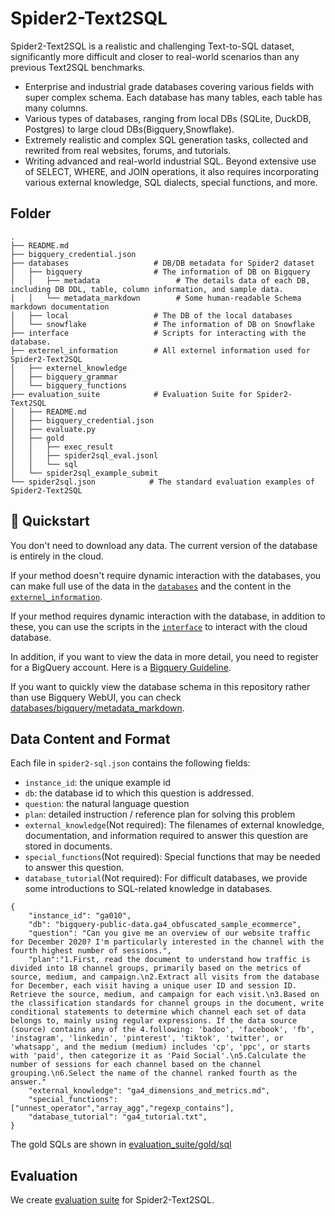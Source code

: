 # Spider2-Text2SQL

Spider2-Text2SQL is a realistic and challenging Text-to-SQL dataset, significantly more difficult and closer to real-world scenarios than any previous Text2SQL benchmarks.
- Enterprise and industrial grade databases covering various fields with super complex schema. Each database has many tables, each table has many columns.
- Various types of databases, ranging from local DBs (SQLite, DuckDB, Postgres) to large cloud DBs(Bigquery,Snowflake).
- Extremely realistic and complex SQL generation tasks, collected and rewrited from real websites, forums, and tutorials.
- Writing advanced and real-world industrial SQL. Beyond extensive use of SELECT, WHERE, and JOIN operations, it also requires incorporating various external knowledge, SQL dialects, special functions, and more.


## Folder

```
.
├── README.md
├── bigquery_credential.json
├── databases                   # DB/DB metadata for Spider2 dataset
│   ├── bigquery                # The information of DB on Bigquery
│   │   ├── metadata                 # The details data of each DB, including DB DDL, table, column information, and sample data.
│   │   └── metadata_markdown        # Some human-readable Schema markdown documentation
│   ├── local                   # The DB of the local databases
│   └── snowflake               # The information of DB on Snowflake
├── interface                   # Scripts for interacting with the database.
├── externel_information        # All externel information used for Spider2-Text2SQL
│   ├── externel_knowledge          
│   ├── bigquery_grammar          
│   └── bigquery_functions 
├── evaluation_suite            # Evaluation Suite for Spider2-Text2SQL
│   ├── README.md
│   ├── bigquery_credential.json
│   ├── evaluate.py
│   ├── gold
│   │   ├── exec_result
│   │   ├── spider2sql_eval.jsonl
│   │   └── sql
│   └── spider2sql_example_submit
└── spider2sql.json            # The standard evaluation examples of Spider2-Text2SQL
```



## 🚀 Quickstart
You don't need to download any data. The current version of the database is entirely in the cloud.

If your method doesn't require dynamic interaction with the databases, you can make full use of the data in the [`databases`](https://github.com/xlang-ai/Spider2/tree/main/Spider2-Text2SQL/databases) and the content in the [`externel_information`](https://github.com/xlang-ai/Spider2/tree/main/Spider2-Text2SQL/externel_information).

If your method requires dynamic interaction with the database, in addition to these, you can use the scripts in the [`interface`](https://github.com/xlang-ai/Spider2/tree/main/Spider2-Text2SQL/interface) to interact with the cloud database.

In addition, if you want to view the data in more detail, you need to register for a BigQuery account. Here is a [Bigquery Guideline]().

If you want to quickly view the database schema in this repository rather than use Bigquery WebUI, you can check [databases/bigquery/metadata_markdown](https://github.com/xlang-ai/Spider2/Spider2-Text2SQL/databases/bigquery/metadata_markdown).


## Data Content and Format

Each file in `spider2-sql.json` contains the following fields:
- `instance_id`: the unique example id
- `db`: the database id to which this question is addressed.
- `question`: the natural language question
- `plan`: detailed instruction / reference plan for solving this problem
- `external_knowledge`(Not required): The filenames of external knowledge, documentation, and information required to answer this question are stored in documents.
- `special_functions`(Not required): Special functions that may be needed to answer this question.
- `database_tutorial`(Not required): For difficult databases, we provide some introductions to SQL-related knowledge in databases.

```
{
    "instance_id": "ga010",
    "db": "bigquery-public-data.ga4_obfuscated_sample_ecommerce",
    "question": "Can you give me an overview of our website traffic for December 2020? I'm particularly interested in the channel with the fourth highest number of sessions.",
    "plan":"1.First, read the document to understand how traffic is divided into 18 channel groups, primarily based on the metrics of source, medium, and campaign.\n2.Extract all visits from the database for December, each visit having a unique user ID and session ID. Retrieve the source, medium, and campaign for each visit.\n3.Based on the classification standards for channel groups in the document, write conditional statements to determine which channel each set of data belongs to, mainly using regular expressions. If the data source (source) contains any of the 4.following: 'badoo', 'facebook', 'fb', 'instagram', 'linkedin', 'pinterest', 'tiktok', 'twitter', or 'whatsapp', and the medium (medium) includes 'cp', 'ppc', or starts with 'paid', then categorize it as 'Paid Social'.\n5.Calculate the number of sessions for each channel based on the channel grouping.\n6.Select the name of the channel ranked fourth as the answer."
    "external_knowledge": "ga4_dimensions_and_metrics.md",
    "special_functions": ["unnest_operator","array_agg","regexp_contains"],
    "database_tutorial": "ga4_tutorial.txt",
}
```

The gold SQLs are shown in [evaluation_suite/gold/sql](https://github.com/xlang-ai/Spider2/tree/main/Spider2-Text2SQL/evaluation_suite/gold/sql)



## Evaluation

We create [evaluation suite](https://github.com/xlang-ai/Spider2/tree/main/Spider2-Text2SQL/evaluation_suite) for Spider2-Text2SQL.

